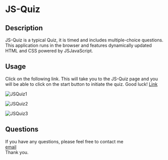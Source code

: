 # JS-Quiz

## Description

JS-Quiz is a typical Quiz, it is timed and includes multiple-choice questions. This application runs in the browser and features dynamically updated HTML and CSS powered by JSJavaScript.

## Usage

Click on the following link. This will take you to the JS-Quiz page and you will be able to click on the start button to initiate the quiz. Good luck!
[Link](https://mayrarivaslara.github.io/JS-Quiz/)

![JSQuiz1](https://user-images.githubusercontent.com/94599271/168464888-45c1afd3-b0a3-4acb-b593-888dc0f2e3b2.png)

![JSQuiz2](https://user-images.githubusercontent.com/94599271/168464892-ce159b6c-c9b1-4ddf-a4eb-a115ac4a7768.png)

![JSQuiz3](https://user-images.githubusercontent.com/94599271/168464896-bfb68c18-7d93-4df2-924f-5d2a0d4488a4.png)

## Questions

If you have any questions, please feel free to contact me <br>
[email](mayrulara@hotmail.com) <br>
Thank you.
